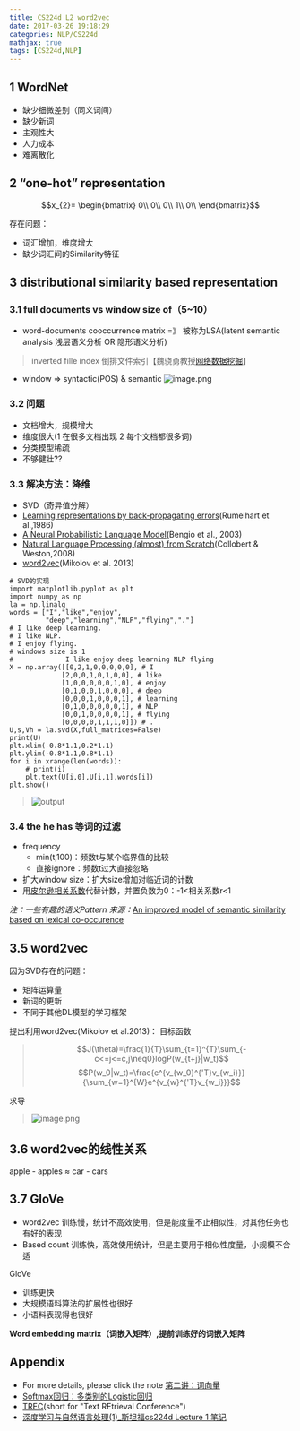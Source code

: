 ```yaml
---
title: CS224d L2 word2vec
date: 2017-03-26 19:18:29
categories: NLP/CS224d
mathjax: true
tags: [CS224d,NLP]
---
```

<!--more-->

## 1 WordNet
* 缺少细微差别（同义词间）
* 缺少新词
* 主观性大
* 人力成本
* 难离散化

## 2 “one-hot” representation
$$x_{2}=
\begin{bmatrix}
0\\
0\\
0\\
1\\
0\\
\end{bmatrix}$$

存在问题：

* 词汇增加，维度增大
* 缺少词汇间的Similarity特征

## 3 distributional similarity based representation
### 3.1 full documents vs window size of（5~10）

* word-documents cooccurrence matrix =》 被称为LSA(latent semantic analysis 浅层语义分析 OR 隐形语义分析)
> inverted fille index 倒排文件索引【魏骁勇教授[网络数据挖掘](http://#)】

* window => syntactic(POS) & semantic
![image.png](http://upload-images.jianshu.io/upload_images/2812342-7cf8e74211fffe84.png?imageMogr2/auto-orient/strip%7CimageView2/2/w/1240)

### 3.2 问题
* 文档增大，规模增大
* 维度很大(1 在很多文档出现 2 每个文档都很多词)
* 分类模型稀疏
* 不够健壮??

### 3.3 解决方法：降维
* SVD（奇异值分解）
* [Learning representations by back-propagating errors](http://www.iro.umontreal.ca/~vincentp/ift3395/lectures/backprop_old.pdf)(Rumelhart et al.,1986)
* [A Neural Probabilistic Language Model](http://jmlr.csail.mit.edu/papers/volume3/bengio03a/bengio03a.pdf)(Bengio et al., 2003)
* [Natural Language Processing (almost) from Scratch](http://www.jmlr.org/papers/volume12/collobert11a/collobert11a.pdf)(Collobert & Weston,2008)
* [word2vec](https://code.google.com/p/word2vec/)(Mikolov et al. 2013)

```
# SVD的实现
import matplotlib.pyplot as plt
import numpy as np
la = np.linalg
words = ["I","like","enjoy",
         "deep","learning","NLP","flying","."]
# I like deep learning.
# I like NLP.
# I enjoy flying.
# windows size is 1
#             I like enjoy deep learning NLP flying
X = np.array([[0,2,1,0,0,0,0,0], # I
             [2,0,0,1,0,1,0,0], # like
             [1,0,0,0,0,0,1,0], # enjoy
             [0,1,0,0,1,0,0,0], # deep
             [0,0,0,1,0,0,0,1], # learning
             [0,1,0,0,0,0,0,1], # NLP
             [0,0,1,0,0,0,0,1], # flying
             [0,0,0,0,1,1,1,0]]) # .
U,s,Vh = la.svd(X,full_matrices=False)
print(U)
plt.xlim(-0.8*1.1,0.2*1.1)
plt.ylim(-0.8*1.1,0.8*1.1)
for i in xrange(len(words)):
    # print(i)
    plt.text(U[i,0],U[i,1],words[i])
plt.show()
```
>![output](http://upload-images.jianshu.io/upload_images/2812342-46935d7f76d0c592.png?imageMogr2/auto-orient/strip%7CimageView2/2/w/1240)

### 3.4 the he has 等词的过滤
* frequency
    * min(t,100)：频数t与某个临界值的比较
    * 直接ignore：频数t过大直接忽略
* 扩大window size：扩大size增加对临近词的计数
* 用[皮尔逊相关系数](https://segmentfault.com/q/1010000000094674)代替计数，并置负数为0：-1<相关系数r<1

*注：一些有趣的语义Pattern* 
*来源：*[An improved model of semantic similarity based on lexical co-occurence](http://tedlab.mit.edu/~dr/Papers/RohdeGonnermanPlaut-COALS.pdf)

## 3.5 word2vec
因为SVD存在的问题：
* 矩阵运算量
* 新词的更新
* 不同于其他DL模型的学习框架

提出利用word2vec(Mikolov et al.2013)：
目标函数
>$$J(\theta)=\frac{1}{T}\sum_{t=1}^{T}\sum_{-c<=j<=c,j\neq0}logP(w_{t+j}|w_t)$$
$$P(w_0|w_t)=\frac{e^{v_{w_0}^{'T}v_{w_i}}}{\sum_{w=1}^{W}e^{v_{w}^{'T}v_{w_i}}}$$

求导
>![image.png](http://upload-images.jianshu.io/upload_images/2812342-bdd45a629b1dccaf.png?imageMogr2/auto-orient/strip%7CimageView2/2/w/1240)


## 3.6 word2vec的线性关系
apple - apples ≈ car - cars

## 3.7 GloVe
* word2vec 训练慢，统计不高效使用，但是能度量不止相似性，对其他任务也有好的表现
* Based count 训练快，高效使用统计，但是主要用于相似性度量，小规模不合适

GloVe
* 训练更快
* 大规模语料算法的扩展性也很好
* 小语料表现得也很好

**Word embedding matrix（词嵌入矩阵）,提前训练好的词嵌入矩阵**

## Appendix
* For more details, please click the note [第二讲：词向量](http://www.52nlp.cn/%e6%96%af%e5%9d%a6%e7%a6%8f%e5%a4%a7%e5%ad%a6%e6%b7%b1%e5%ba%a6%e5%ad%a6%e4%b9%a0%e4%b8%8e%e8%87%aa%e7%84%b6%e8%af%ad%e8%a8%80%e5%a4%84%e7%90%86%e7%ac%ac%e4%ba%8c%e8%ae%b2%e8%af%8d%e5%90%91%e9%87%8f)
* [Softmax回归：多类别的Logistic回归](http://ufldl.stanford.edu/wiki/index.php/Softmax%E5%9B%9E%E5%BD%92)
* [TREC](http://trec.nist.gov/)(short for "Text REtrieval Conference")
* [深度学习与自然语言处理(1)_斯坦福cs224d Lecture 1 笔记](http://blog.csdn.net/han_xiaoyang/article/details/51567822)
